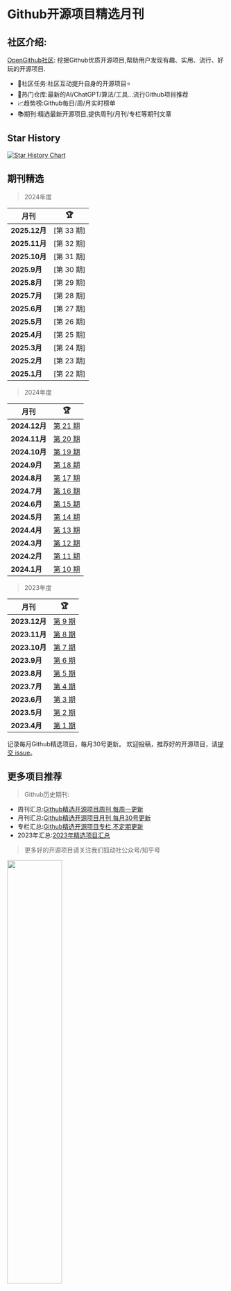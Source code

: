 # Github开源项目精选月刊


## 社区介绍:

[OpenGithub社区](http://open.itc.cn/): 挖掘Github优质开源项目,帮助用户发现有趣、实用、流行、好玩的开源项目.

- 🤝社区任务:社区互动提升自身的开源项目⭐
- 🌋热门仓库:最新的AI/ChatGPT/算法/工具...流行Github项目推荐
- 📈趋势榜:Github每日/周/月实时榜单
- 📚期刊:精选最新开源项目,提供周刊/月刊/专栏等期刊文章

## Star History

[![Star History Chart](https://api.star-history.com/svg?repos=OpenGithubs/monthly&type=Date)](https://star-history.com/#OpenGithubs/monthly&Date)

## 期刊精选

> 2024年度

| 月刊           | 🏆                      |
|--------------|--------------------------| 
| **2025.12月** | [第 33 期]|
| **2025.11月** | [第 32 期] |
| **2025.10月** | [第 31 期] |
| **2025.9月**  | [第 30 期]|
| **2025.8月**  | [第 29 期]|
| **2025.7月**  | [第 28 期]|
| **2025.6月**  | [第 27 期] |
| **2025.5月**  | [第 26 期] |
| **2025.4月**  | [第 25 期] |
| **2025.3月**  | [第 24 期] |
| **2025.2月**  | [第 23 期] |
| **2025.1月**  | [第 22 期]|

> 2024年度

| 月刊           | 🏆                       |
|--------------|--------------------------| 
| **2024.12月** | [第 21 期](2024/2024.12.md)                 |
| **2024.11月** | [第 20 期](2024/2024.11.md)                 |
| **2024.10月** | [第 19 期](2024/2024.10.md)             |
| **2024.9月**  | [第 18 期](2024/202409.md) |
| **2024.8月**  | [第 17 期](2024/2024.8.md) |
| **2024.7月**  | [第 16 期](2024/2024.7.md) |
| **2024.6月**  | [第 15 期](2024/2024.6.md) |
| **2024.5月**  | [第 14 期](2024/2024.5.md) |
| **2024.4月**  | [第 13 期](2024/2024.4.md) |
| **2024.3月**  | [第 12 期](2024/2024.3.md) |
| **2024.2月**  | [第 11 期](2024/2024.2.md) |
| **2024.1月**  | [第 10 期](2024/2024.1.md) |

> 2023年度

| 月刊           | 🏆                       |
|--------------|--------------------------| 
| **2023.12月** | [第 9 期](2023/2023.12.md)  |
| **2023.11月** | [第 8 期](2023/2023.11.md) |
| **2023.10月** | [第 7 期](2023/2023.10.md) |
| **2023.9月**  | [第 6 期](2023/2023.9.md)  |
| **2023.8月**  | [第 5 期](2023/2023.8.md)  |
| **2023.7月**  | [第 4 期](2023/2023.7.md)  |
| **2023.6月**  | [第 3 期](2023/2023.6.md)  |
| **2023.5月**  | [第 2 期](2023/2023.5.md)  |
| **2023.4月**  | [第 1 期](2023/2023.4.md)  |

记录每月Github精选项目，每月30号更新。
欢迎投稿，推荐好的开源项目，请[提交 issue](https://github.com/OpenGithubs/monthly/issues)。

## 更多项目推荐

> Github历史期刊:

- 周刊汇总:[Github精选开源项目周刊,每周一更新](https://github.com/OpenGithubs/weekly)
- 月刊汇总:[Github精选开源项目月刊,每月30号更新](https://github.com/OpenGithubs/monthly)
- 专栏汇总:[Github精选开源项目专栏,不定期更新](https://github.com/OpenGithubs/selectedColumn)
- 2023年汇总:[2023年精选项目汇总](https://github.com/OpenGithubs/Summary2023)


> 更多好的开源项目请关注我们狐动社公众号/知乎号

<image src="http://photocdn.tv.sohu.com/img/q_mini/20230525/pic_org_ed11340c-cba7-4072-942a-69a9ec0bc251.png" style="width:50%">

